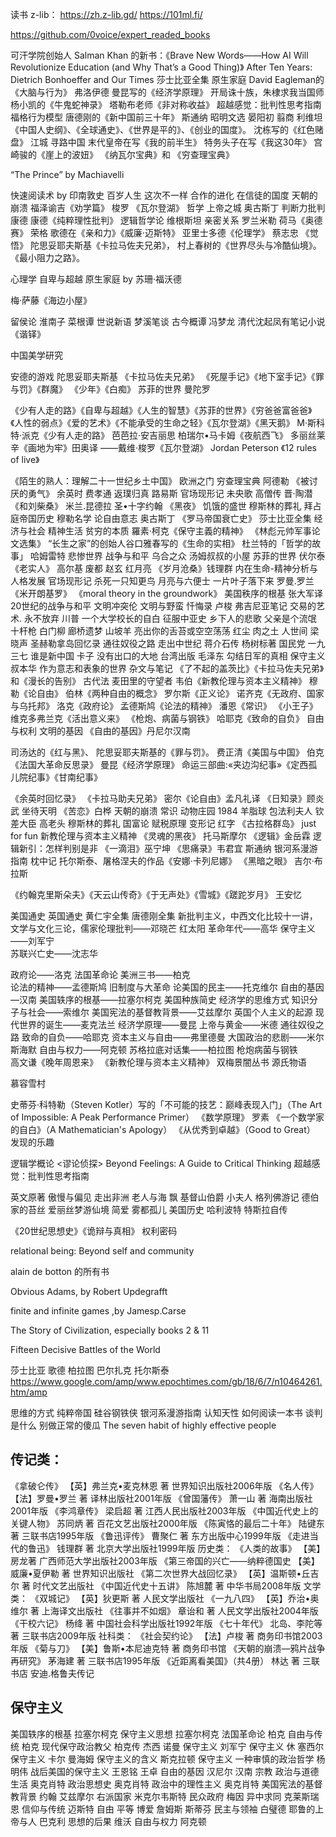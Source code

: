 读书
z-lib： https://zh.z-lib.gd/
https://101ml.fi/

https://github.com/0voice/expert_readed_books

可汗学院创始人 Salman Khan 的新书：《Brave New Words——How AI Will Revolutionize Education (and Why That’s a Good Thing)》
After Ten Years: Dietrich Bonhoeffer and Our Times
莎士比亚全集
原生家庭
David Eagleman的《大脑与行为》
弗洛伊德
曼昆写的《经济学原理》
开局诛十族，朱棣求我当国师
杨小凯的《牛鬼蛇神录》
塔勒布老师《非对称收益》
超越感觉：批判性思考指南
福格行为模型
唐德刚的《新中国前三十年》
斯通纳
昭明文选
晏阳初
翦商
利维坦
《中国人史纲》、《全球通史》、《世界是平的》、《创业的国度》。
沈栋写的《红色赌盘》
江城 
寻路中国
末代皇帝在写《我的前半生》
特务头子在写《我这30年》
宫崎骏的《崖上的波妞》
《纳瓦尔宝典》和 《穷查理宝典》

“The Prince” by Machiavelli

快速阅读术 by 印南敦史
百岁人生
这次不一样
合作的进化
在信徒的国度
天朝的崩溃
福泽谕吉《劝学篇》
梭罗  《瓦尔登湖》
哲学 
上帝之城 奥古斯丁 
判断力批判 康德
康德《纯粹理性批判》
逻辑哲学论 维根斯坦
亲密关系 罗兰米勒
荷马《奥德赛》
荣格
歌德在《亲和力》《威廉·迈斯特》
亚里士多德《伦理学》
蔡志忠 《觉悟》
陀思妥耶夫斯基《卡拉马佐夫兄弟》，
村上春树的《世界尽头与冷酷仙境》。
《最小阻力之路》。

心理学
自卑与超越
原生家庭 by 苏珊·福沃德

梅·萨藤《海边小屋》


留侯论
淮南子
菜根谭
世说新语
梦溪笔谈
古今概谭 冯梦龙
清代沈起凤有笔记小说《谐铎》

中国美学研究

安德的游戏
陀思妥耶夫斯基 《卡拉马佐夫兄弟》 《死屋手记》《地下室手记》《罪与罚》《群魔》
《少年》《白痴》
苏菲的世界
曼陀罗

《少有人走的路》《自卑与超越》《人生的智慧》《苏菲的世界》《穷爸爸富爸爸》《人性的弱点》《爱的艺术》《不能承受的生命之轻》《瓦尔登湖》《黑天鹅》
M·斯科特·派克《少有人走的路》
芭芭拉·安吉丽思
柏瑞尔•马卡姆《夜航西飞》
多丽丝莱辛《画地为牢》田奥译
——戴维·梭罗《瓦尔登湖》
Jordan Peterson   《12 rules of live》

《陌生的熟人：理解二十一世纪乡土中国》
欧洲之门
穷查理宝典
阿德勒 《被讨厌的勇气》
余英时
费孝通
返璞归真 路易斯
官场现形记
未央歌
高僧传
晋·陶潜《和刘柴桑》
米兰.昆德拉
圣•十字约翰 《黑夜》
饥饿的盛世
穆斯林的葬礼
拜占庭帝国历史
穆勒名学
论自由意志 奥古斯丁
《罗马帝国衰亡史》
莎士比亚全集
经济与社会
精神生活
贫穷的本质
羅素·柯克《保守主義的精神》
《林彪元帅军事论文选集》
“长生之家”的创始人谷口雅春写的《生命的实相》
杜兰特的「哲学的故事」
哈姆雷特
悲惨世界 
战争与和平
乌合之众  汤姆叔叔的小屋 苏菲的世界
伏尔泰  《老实人》
高尔基 
废都
赵玄 红月亮
《岁月沧桑》钱理群
内在生命-精神分析与人格发展
官场现形记
杀死一只知更鸟 月亮与六便士 一片叶子落下来
罗曼.罗兰《米开朗基罗》
《moral theory in the groundwork》
美国秩序的根基  张大军译
20世纪的战争与和平
文明冲突伦
文明与野蛮
忏悔录  卢梭
弗吉尼亚笔记
交易的艺术.  永不放弃 川普
一个大学校长的自白
征服中亚史
乡下人的悲歌
父亲是个流氓
十杆枪
白门柳
廊桥遗梦
山坡羊
亮出你的舌苔或空空荡荡
红尘
肉之土
人世间 梁晓声
圣赫勒拿岛回忆录
通往奴役之路
走出中世纪
蒋介石传 杨树标著
国民党 一九三七
谁是新中国
卡子 没有出口的大地 台湾出版
毛泽东 勾结日军的真相
保守主义
叔本华 作为意志和表象的世界 杂文与笔记
《了不起的盖茨比》《卡拉马佐夫兄弟》和《漫长的告别》
古代法
麦田里的守望者
韦伯《新教伦理与资本主义精神》
穆勒《论自由》
伯林《两种自由的概念》
罗尔斯《正义论》
诺齐克《无政府、国家与乌托邦》
洛克《政府论》
孟德斯鸠《论法的精神》
潘恩《常识》
《小王子》
维克多弗兰克《活出意义来》
《枪炮、病菌与钢铁》
哈耶克《致命的自负》
自由与权利
文明的基因
《自由的基因》丹尼尔汉南

司汤达的《红与黑》、
陀思妥耶夫斯基的《罪与罚》。
费正清《美国与中国》
伯克《法国大革命反思录》
曼昆《经济学原理》
命运三部曲:«夹边沟纪事»《定西孤儿院纪事》《甘南纪事》

《余英时回忆录》
《卡拉马助夫兄弟》
密尔《论自由》孟凡礼译
《日知录》顾炎武
坐待天明
《苦恋》白桦
天朝的崩溃
常识
动物庄园
1984
羊脂球
包法利夫人
钦差大臣
高老头
穆斯林的葬礼
国富论
赋税原理
变形记
红字
《古拉格群岛》
just for fun
新教伦理与资本主义精神
《灵魂的黑夜》 托马斯摩尔
《逻辑》金岳霖
逻辑新引：怎样判别是非
《一滴泪》巫宁坤
《思痛录》韦君宜
斯通纳
银河系漫游指南
枕中记
托尔斯泰、屠格涅夫的作品《安娜·卡列尼娜》
《黑暗之眼》
吉尔·布拉斯

《约翰克里斯朵夫》《天云山传奇》《于无声处》《雪城》《蹉跎岁月》
王安忆

美国通史   英国通史  黄仁宇全集  唐德刚全集
新批判主义，中西文化比较十一讲，文学与文化三论，儒家伦理批判——邓晓芒 
红太阳 革命年代——高华   保守主义——刘军宁     
苏联兴亡史——沈志华

政府论——洛克   法国革命论  美洲三书——柏克           
论法的精神——孟德斯鸠   旧制度与大革命 论美国的民主——托克维尔  自由的基因—汉南  美国轶序的根基——拉塞尔柯克   美国种族简史  经济学的思维方式   知识分子与社会——索维尔   美国宪法的基督教背景——艾兹摩尔     英国个人主义的起源   现代世界的诞生——麦克法兰  经济学原理——曼昆  上帝与黄金——米德   通往奴役之路   致命的自负——哈耶克   资本主义与自由——弗里德曼  大国政治的悲剧——米尔斯海默  自由与权力——阿克顿   苏格拉底对话集——柏拉图    枪炮病菌与钢铁   
高文谦《晚年周恩来》
《新教伦理与资本主义精神》
双梅景闇丛书
源氏物语

慕容雪村

史蒂芬·科特勒（Steven Kotler）写的「不可能的技艺：巅峰表现入门」（The Art of Impossible: A Peak Performance Primer）
《数学原理》 罗素
《一个数学家的自白》（A Mathematician's Apology）
《从优秀到卓越》（Good to Great）
发现的乐趣

逻辑学概论
<谬论侦探>
 Beyond Feelings: A Guide to Critical Thinking  超越感觉：批判性思考指南

英文原著
傲慢与偏见
走出非洲
老人与海
飘
基督山伯爵
小夫人
格列佛游记
德伯家的苔丝
爱丽丝梦游仙境
简爱
雾都孤儿
美国历史
哈利波特
特斯拉自传

 《20世纪思想史》《诡辩与真相》
权利密码


relational being: Beyond self and community

alain de botton 的所有书

Obvious Adams, by Robert Updegrafft 

finite and infinite games  ,by  Jamesp.Carse

The Story of Civilization, especially books 2 & 11

Fifteen Decisive Battles of the World

莎士比亚 歌德 柏拉图 巴尔扎克 托尔斯泰
https://www.google.com/amp/www.epochtimes.com/gb/18/6/7/n10464261.htm/amp


思维的方式
纯粹帝国
硅谷钢铁侠
银河系漫游指南
认知天性
如何阅读一本书
谈判是什么
别做正常的傻瓜
The seven habit of highly effective people

## 传记类：
《拿破仑传》 【英】弗兰克•麦克林恩 著 世界知识出版社2006年版
《名人传》 【法】罗曼•罗兰 著 译林出版社2001年版
《曾国藩传》 萧一山 著 海南出版社2001年版
《李鸿章传》 梁启超 著 江西人民出版社2003年版
《中国近代史上的关键人物》 苏同炳 著 百花文艺出版社2000年版
《陈寅恪的最后二十年》 陆键东 著 三联书店1995年版
《鲁迅评传》 曹聚仁 著 东方出版中心1999年版
《走进当代的鲁迅》 钱理群 著 北京大学出版社1999年版
历史类：
《人类的故事》 【美】房龙著 广西师范大学出版社2003年版
《第三帝国的兴亡——纳粹德国史 【美】威廉•夏伊勒 著 世界知识出版社
《第二次世界大战回忆录》 【英】温斯顿•丘吉尔 著 时代文艺出版社
《中国近代史十五讲》 陈旭麓 著 中华书局2008年版
文学类：
《双城记》 【英】狄更斯 著 人民文学出版社
《一九八四》 【英】乔治•奥维尔 著 上海译文出版社
《往事并不如烟》 章诒和 著 人民文学出版社2004年版
《干校六记》 杨绛 著 中国社会科学出版社1992年版
《七十年代》 北岛、李陀等 著 三联书店2009年版
社科类：
《社会契约论》 【法】卢梭 著 商务印书馆2003年版
《菊与刀》 【美】鲁斯•本尼迪克特 著 商务印书馆
《天朝的崩溃—鸦片战争再研究》 茅海建 著 三联书店1995年版
《近距离看美国》（共4册） 林达 著 三联书店
安迪.格鲁夫传记

## 保守主义

美国轶序的根基   拉塞尔柯克
保守主义思想   拉塞尔柯克
法国革命论     柏克
自由与传统     柏克
现代保守政治教父 柏克传  杰西 诺曼
保守主义    刘军宁
保守主义    休  塞西尔
保守主义    卡尔  曼海姆
保守主义的含义   斯克拉顿
保守主义   一种审慎的政治哲学   杨明伟
战后美国的保守主义  王恩铭  王卓
自由的基因     汉尼尔  汉南
宗教   政治与道德生活  奥克肖特
政治思想史   奥克肖特
政治中的理性主义  奥克肖特
美国宪法的基督教背景  约翰 艾兹摩尔
右派国家  米克尔韦斯特
民众政府   梅因
异中求同   克莱斯瑞恩
信仰与传统  迈斯特
自由 平等   博爱  詹姆斯  斯蒂芬
民主与领袖  白璧德
耶鲁的上帝与人 巴克利
思想的后果  维沃
自由与权力  阿克顿
